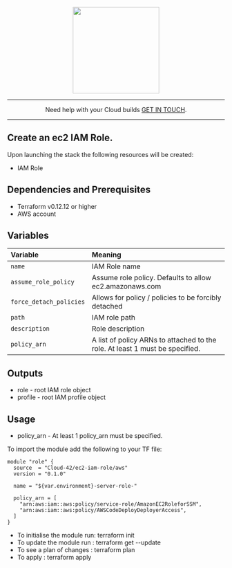 <p align="center">
  <a href="https://www.cloud42.io/" target="_blank" rel="Homepage">
  <img width="200" height="200" src="https://www.cloud42.io/wp-content/uploads/2020/01/transparent_small.png">
  </a>
</p>

---
<p align="center">Need help with your Cloud builds <a href="https://www.cloud42.io/contact/" target="_blank" rel="ContactUS"> GET IN TOUCH</a>.</p>

---
## Create an ec2 IAM Role. 

Upon launching the stack the following resources will be created:

 * IAM Role

## Dependencies and Prerequisites
 * Terraform v0.12.12 or higher
 * AWS account


## Variables
| Variable | Meaning |
| :------- | :----- |
| `name`| IAM Role name |
| `assume_role_policy`| Assume role policy. Defaults to allow ec2.amazonaws.com |
| `force_detach_policies`| Allows for policy / policies to be forcibly detached |
| `path`| IAM role path |
| `description`| Role description |
| `policy_arn`| A list of policy ARNs to attached to the role. At least 1 must be specified. |


## Outputs
 * role - root IAM role object
 * profile - root IAM profile object

## Usage

 * policy_arn - At least 1 policy_arn must be specified.

To import the module add the following to your TF file:
```
module "role" {
  source  = "Cloud-42/ec2-iam-role/aws"
  version = "0.1.0"

  name = "${var.environment}-server-role-"

  policy_arn = [
    "arn:aws:iam::aws:policy/service-role/AmazonEC2RoleforSSM",
    "arn:aws:iam::aws:policy/AWSCodeDeployDeployerAccess",
  ]
}
```
* To initialise the module run: terraform init
* To update the module run    : terraform get --update
* To see a plan of changes    : terraform plan
* To apply                    : terraform apply 

